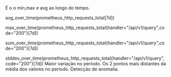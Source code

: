 É o o min,max e avg ao longo do tempo.

avg_over_time(prometheus_http_requests_total[7d])

max_over_time(prometheus_http_requests_total{handler="/api/v1/query",code="200"}[7d])

sum_over_time(prometheus_http_requests_total{handler="/api/v1/query",code="200"}[7d])

stddev_over_time(prometheus_http_requests_total{handler="/api/v1/query",code="200"}[7d])
Maior variação no período. Os 2 pontos mais distantes da média dos valores no período.
Detecção de anomalia.

